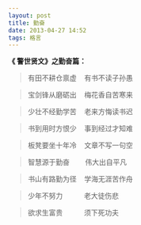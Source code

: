 ```yaml
---
layout: post
title: 勤奋 
date: 2013-04-27 14:52
tags: 格言 
---
```


**《 警世贤文》之勤奋篇：**

> 有田不耕仓禀虚&nbsp;&nbsp;&nbsp;&nbsp;有书不读子孙愚

> 宝剑锋从磨砺出&nbsp;&nbsp;&nbsp;&nbsp;梅花香自苦寒来

> 少壮不经勤学苦&nbsp;&nbsp;&nbsp;&nbsp;老来方悔读书迟

> 书到用时方恨少&nbsp;&nbsp;&nbsp;&nbsp;事到经过才知难

> 板凳要坐十年冷&nbsp;&nbsp;&nbsp;&nbsp;文章不写一句空

> 智慧源于勤奋&nbsp;&nbsp;&nbsp;&nbsp;&nbsp;&nbsp;&nbsp;&nbsp;伟大出自平凡

> 书山有路勤为径&nbsp;&nbsp;&nbsp;&nbsp;学海无涯苦作舟

> 少年不努力&nbsp;&nbsp;&nbsp;&nbsp;&nbsp;&nbsp;&nbsp;&nbsp;&nbsp;&nbsp;&nbsp;老大徒伤悲

> 欲求生富贵&nbsp;&nbsp;&nbsp;&nbsp;&nbsp;&nbsp;&nbsp;&nbsp;&nbsp;&nbsp;&nbsp;须下死功夫
